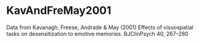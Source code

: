 # KavAndFreMay2001
Data from Kavanagh, Freese, Andrade &amp; May (2001) Effects of visuospatial tasks on desensitization to emotive memories. BJClinPsych 40, 267–280
